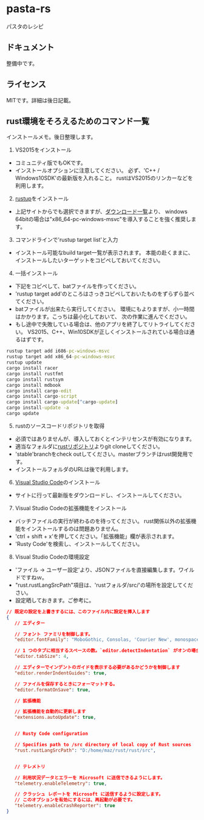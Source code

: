 # pasta-rs
パスタのレシピ

## ドキュメント
整備中です。

## ライセンス
MITです。詳細は後日記載。

## rust環境をそろえるためのコマンド一覧
インストールメモ。後日整理します。

1. VS2015をインストール
 * コミュニティ版でもOKです。
 * インストールオプションに注意してください。
   必ず、'C++ / Windows10SDK'の最新版を入れること。
   rustはVS2015のリンカーなどを利用します。

2. [rustup][rustup]をインストール
 * 上記サイトからでも選択できますが、[ダウンロード一覧][rustup_items]より、
   windows 64bitの場合は"x86_64-pc-windows-msvc"を導入することを強く推奨します。

3. コマンドラインで'rustup target list'と入力
 * インストール可能なbuild target一覧が表示されます。
   本能の赴くままに、インストールしたいターゲットをコピペしておいてください。

4. 一括インストール
 * 下記をコピペして、batファイルを作ってください。
 * 'rustup target add'のところはさっきコピペしておいたものをずらずら並べてください。
 * batファイルが出来たら実行してください。
   環境にもよりますが、小一時間はかかります。こっちは最小化しておいて、
   次の作業に進んでください。
 * もし途中で失敗している場合は、他のアプリを終了してリトライしてください。
   VS2015、C++、Win10SDKが正しくインストールされている場合は通るはずです。

```inst.bat
rustup target add i686-pc-windows-msvc
rustup target add x86_64-pc-windows-msvc
rustup update
cargo install racer
cargo install rustfmt
cargo install rustsym
cargo install mdbook
cargo install cargo-edit
cargo install cargo-script
cargo install cargo-update[^cargo-update]
cargo install-update -a
cargo update
```
[^cargo-update]:ビルド中に"rc.exe"が要求される場合は、事前にWindows SDKをインストールし、/bin/x64/ にPATHを通しておくこと。
                通常はVS2015のインストール時に最新のWindows10SDKを一緒にインストールしておけばよきに計らってくれる。

5. rustのソースコードリポジトリを取得
 * 必須ではありませんが、導入しておくとインテリセンスが有効になります。
 * 適当なフォルダに[rustリポジトリ][rust_src]よりgit cloneしてください。
 * 'stable'branchをcheck outしてください。masterブランチはrust開発用です。
 * インストールフォルダのURLは後で利用します。

6. [Visual Studio Code][vscode]のインストール
 * サイトに行って最新版をダウンロードし、インストールしてください。

7. Visual Studio Codeの拡張機能をインストール
 * バッチファイルの実行が終わるのを待ってください。
   rust関係以外の拡張機能をインストールするのは問題ありません。
 * 'ctrl + shift + x'を押してください。「拡張機能」欄が表示されます。
 * 'Rusty Code'を検索し、インストールしてください。

8. Visual Studio Codeの環境設定
 * 'ファイル -> ユーザー設定'より、JSONファイルを直接編集します。ワイルドですねｗ。
 * "rust.rustLangSrcPath"項目は、'rustフォルダ/src/'の場所を設定してください。
 * 設定晒しておきます。ご参考に。

 ```settings.json
// 既定の設定を上書きするには、このファイル内に設定を挿入します
{
    // エディター

    // フォント ファミリを制御します。
    "editor.fontFamily": "MoboGothic, Consolas, 'Courier New', monospace",

    // 1 つのタブに相当するスペースの数。`editor.detectIndentation` がオンの場合、この設定はファイル コンテンツに基づいて上書きされます。
    "editor.tabSize": 4,

    // エディターでインデントのガイドを表示する必要があるかどうかを制御します
    "editor.renderIndentGuides": true,

    // ファイルを保存するときにフォーマットする。
    "editor.formatOnSave": true,

    // 拡張機能

    // 拡張機能を自動的に更新します
    "extensions.autoUpdate": true,


    // Rusty Code configuration

    // Specifies path to /src directory of local copy of Rust sources
    "rust.rustLangSrcPath": "D:/home/maz/rust/rust/src",


    // テレメトリ

    // 利用状況データとエラーを Microsoft に送信できるようにします。
    "telemetry.enableTelemetry": true,

    // クラッシュ レポートを Microsoft に送信するように設定します。
    // このオプションを有効にするには、再起動が必要です。
    "telemetry.enableCrashReporter": true
}
 ```




[rustup]: https://www.rustup.rs/ "rustup"
[rustup_items]: https://github.com/rust-lang-nursery/rustup.rs/#other-installation-methods "ダウンロード一覧"
[rust_src]: https://github.com/rust-lang/rust "rustリポジトリ"
[vscode]: https://code.visualstudio.com/ "Visual Studio Code"
